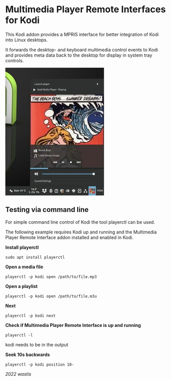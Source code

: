 # Multimedia Player Remote Interfaces for Kodi

This Kodi addon provides a MPRIS interface for better integration of Kodi into Linux desktops.

It forwards the desktop- and keyboard multimedia control events to Kodi and provides meta data back to the desktop for display in system tray controls.

![Cinnamon Sound Tray Icon](/resources/media/kodi-cinnamon-applet-player-small.jpg)

## Testing via command line

For simple command line control of Kodi the tool playerctl can be used. 

The following example requires Kodi up and running and the Multimedia Player Remote Interface addon installed and enabled in Kodi. 

**Install playerctl**

	sudo apt install playerctl	

**Open a media file**

	playerctl -p kodi open /path/to/file.mp3

**Open a playlist**

	playerctl -p kodi open /path/to/file.m3u

**Next**

	playerctl -p kodi next

**Check if Multimedia Player Remote Interface is up and running**

	playerctl -l

kodi needs to be in the output

**Seek 10s backwards**

	playerctl -p kodi position 10-

*2022 wastis*
